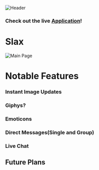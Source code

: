 ![Header](https://i.imgur.com/w9bqPgp.png)

### Check out the live [Application](http://slax.us)!

# Slax

![Main Page](https://i.imgur.com/r2AInZI.jpg)

# Notable Features

### Instant Image Updates

### Giphys?

### Emoticons

### Direct Messages(Single and Group)

### Live Chat

## Future Plans
